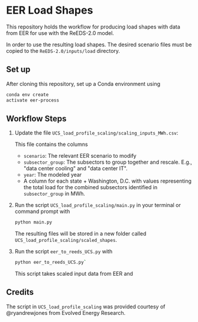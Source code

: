 # EER Load Shapes

This repository holds the workflow for producing load shapes with data from EER for use with the ReEDS-2.0 model.

In order to use the resulting load shapes. The desired scenario files must be copied to the `ReEDS-2.0/inputs/load` directory.

## Set up
After cloning this repository, set up a Conda environment using 
```bash
conda env create
activate eer-process
```

## Workflow Steps

1. Update the file `UCS_load_profile_scaling/scaling_inputs_MWh.csv`:

    This file contains the columns
    
    * `scenario`: The relevant EER scenario to modify
    * `subsector_group`: The subsectors to group together and rescale. E.g., "data center cooling" and "data center IT".
    * `year`: The modeled year
    * A column for each state + Washington, D.C. with values representing the total load for the combined subsectors identified in `subsector_group` in MWh.

2. Run the script `UCS_load_profile_scaling/main.py` in your terminal or command prompt with 
    ```bash
    python main.py
    ```

    The resulting files will be stored in a new folder called `UCS_load_profile_scaling/scaled_shapes`.

3. Run the script `eer_to_reeds_UCS.py` with 
    ```bash
    python eer_to_reeds_UCS.py`
    ```

    This script takes scaled input data from EER and 


## Credits

The script in `UCS_load_profile_scaling` was provided courtesy of @ryandrewjones from Evolved Energy Research.